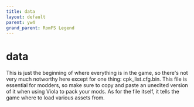 ```yaml
---
title: data
layout: default
parent: yw4
grand_parent: RomFS Legend
---
```


# data

This is just the beginning of where everything is in the game, so there's not very much notworthy here except for one thing: cpk_list.cfg.bin. This file is essential for modders, so make sure to copy and paste an unedited version of it when using Viola to pack your mods. As for the file itself, it tells the game where to load various assets from.
